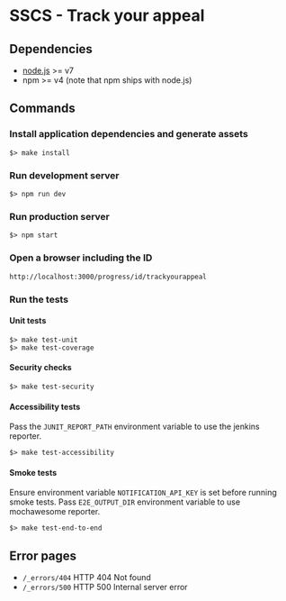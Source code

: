 # SSCS - Track your appeal

## Dependencies
 - [node.js](https://nodejs.org) >= v7
 - npm >= v4 (note that npm ships with node.js) 

## Commands

### Install application dependencies and generate assets
    $> make install

### Run development server
    $> npm run dev

### Run production server
    $> npm start

### Open a browser including the ID
    http://localhost:3000/progress/id/trackyourappeal 

### Run the tests

#### Unit tests
    $> make test-unit
    $> make test-coverage

#### Security checks
    $> make test-security

#### Accessibility tests
Pass the `JUNIT_REPORT_PATH` environment variable to use the jenkins reporter.

    $> make test-accessibility
    
#### Smoke tests
Ensure environment variable `NOTIFICATION_API_KEY` is set before running smoke tests.
Pass `E2E_OUTPUT_DIR` environment variable to use mochawesome reporter.

    $> make test-end-to-end
 
## Error pages
- `/_errors/404` HTTP 404 Not found
- `/_errors/500` HTTP 500 Internal server error
